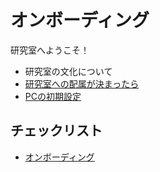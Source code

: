 # オンボーディング

研究室へようこそ！

* 研究室の文化について
* [研究室への配属が決まったら](getting-started.md)
* [PCの初期設定](../dev/pc-initial-setup.md)

## チェックリスト

* [オンボーディング](../check/onboarding.md)
